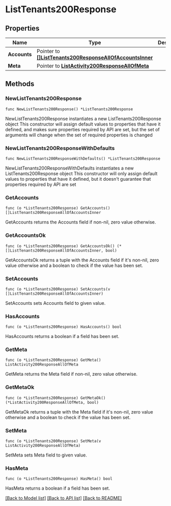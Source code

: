 # ListTenants200Response

## Properties

Name | Type | Description | Notes
------------ | ------------- | ------------- | -------------
**Accounts** | Pointer to [**[]ListTenants200ResponseAllOfAccountsInner**](ListTenants200ResponseAllOfAccountsInner.md) |  | [optional] 
**Meta** | Pointer to [**ListActivity200ResponseAllOfMeta**](ListActivity200ResponseAllOfMeta.md) |  | [optional] 

## Methods

### NewListTenants200Response

`func NewListTenants200Response() *ListTenants200Response`

NewListTenants200Response instantiates a new ListTenants200Response object
This constructor will assign default values to properties that have it defined,
and makes sure properties required by API are set, but the set of arguments
will change when the set of required properties is changed

### NewListTenants200ResponseWithDefaults

`func NewListTenants200ResponseWithDefaults() *ListTenants200Response`

NewListTenants200ResponseWithDefaults instantiates a new ListTenants200Response object
This constructor will only assign default values to properties that have it defined,
but it doesn't guarantee that properties required by API are set

### GetAccounts

`func (o *ListTenants200Response) GetAccounts() []ListTenants200ResponseAllOfAccountsInner`

GetAccounts returns the Accounts field if non-nil, zero value otherwise.

### GetAccountsOk

`func (o *ListTenants200Response) GetAccountsOk() (*[]ListTenants200ResponseAllOfAccountsInner, bool)`

GetAccountsOk returns a tuple with the Accounts field if it's non-nil, zero value otherwise
and a boolean to check if the value has been set.

### SetAccounts

`func (o *ListTenants200Response) SetAccounts(v []ListTenants200ResponseAllOfAccountsInner)`

SetAccounts sets Accounts field to given value.

### HasAccounts

`func (o *ListTenants200Response) HasAccounts() bool`

HasAccounts returns a boolean if a field has been set.

### GetMeta

`func (o *ListTenants200Response) GetMeta() ListActivity200ResponseAllOfMeta`

GetMeta returns the Meta field if non-nil, zero value otherwise.

### GetMetaOk

`func (o *ListTenants200Response) GetMetaOk() (*ListActivity200ResponseAllOfMeta, bool)`

GetMetaOk returns a tuple with the Meta field if it's non-nil, zero value otherwise
and a boolean to check if the value has been set.

### SetMeta

`func (o *ListTenants200Response) SetMeta(v ListActivity200ResponseAllOfMeta)`

SetMeta sets Meta field to given value.

### HasMeta

`func (o *ListTenants200Response) HasMeta() bool`

HasMeta returns a boolean if a field has been set.


[[Back to Model list]](../README.md#documentation-for-models) [[Back to API list]](../README.md#documentation-for-api-endpoints) [[Back to README]](../README.md)


